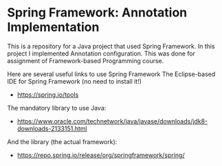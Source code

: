 # Spring Framework: Annotation Implementation

This is a repository for a Java project that used Spring Framework. In this project I implemented Annotation configuration.
This was done for assignment of Framework-based Programming course.

Here are several useful links to use Spring Framework
The Eclipse-based IDE for Spring Framework (no need to install it!)
  - https://spring.io/tools

The mandatory library to use Java:
  - https://www.oracle.com/technetwork/java/javase/downloads/jdk8-downloads-2133151.html

And the library (the actual framework):
  - https://repo.spring.io/release/org/springframework/spring/
